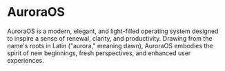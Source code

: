 # AuroraOS
AuroraOS is a modern, elegant, and light-filled operating system designed to inspire a sense of renewal, clarity, and productivity. Drawing from the name's roots in Latin ("aurora," meaning dawn), AuroraOS embodies the spirit of new beginnings, fresh perspectives, and enhanced user experiences.
